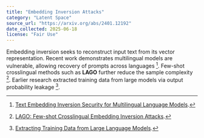 ```yaml
---
title: "Embedding Inversion Attacks"
category: "Latent Space"
source_url: "https://arxiv.org/abs/2401.12192"
date_collected: 2025-06-18
license: "Fair Use"
---
```


Embedding inversion seeks to reconstruct input text from its vector representation.
Recent work demonstrates multilingual models are vulnerable, allowing recovery of prompts across languages [^1].
Few-shot crosslingual methods such as **LAGO** further reduce the sample complexity [^2].
Earlier research extracted training data from large models via output probability leakage [^3].

[^1]: [Text Embedding Inversion Security for Multilingual Language Models](https://arxiv.org/abs/2401.12192).
[^2]: [LAGO: Few-shot Crosslingual Embedding Inversion Attacks](https://arxiv.org/abs/2505.16008).
[^3]: [Extracting Training Data from Large Language Models](https://arxiv.org/abs/2012.07805).
